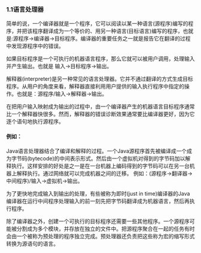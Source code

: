 ### 1.1语言处理器
简单的说，一个编译器就是一个程序，它可以阅读以某一种语言(源程序)编写的程序，并把该程序翻译成为一个等价的、用另一种语言(目标语言)编写的程序，也就是:源程序->编译器->目标程序。编译器的重要任务之一就是报告它在翻译的过程中发现源程序中的错误。

如果目标程序是一个可执行的机器语言程序，那么它就可以被用户调用，处理输入并产生输出。也就是 输入->目标程序->输出。


解释器(interpreter)是另一种常见的语言处理器。它并不通过翻译的方式生成目标程序。从用户的角度来看，解释器直接利用用户提供的输入执行程序中指定的操作。也就是：源程序/输入->解释器->输出。

在把用户输入映射成为输出的过程中，由一个编译器产生的机器语言目标程序通常比一个解释器快很多。然而，解释器的错误诊断效果通常要比编译器更好，因为它逐个语句地执行源程序。

#### 例如：
Java语言处理器结合了编译和解释的过程。一个Java源程序首先被编译成一个成为字节码(bytecode)的中间表示形式。然后由一个虚拟机对得到的字节码加以解释执行。这样安排的好处是之一是在一台机器上编码得到的字节码可以在另一台机器上解释执行。通过网络就可以完成机器之间的迁移。
例如：(源程序->翻译器->中间程序)/输入->虚拟机->输出。

为了更快地完成输入到输出的处理，有些被称为即时(just in time)编译器的Java编译器在运行中间程序处理输入的前一刻先把字节码翻译成为机器语言，然后再执行程序。
   
除了编译器之外，创建一个可执行的目标程序还需要一些其他程序。一个源程序可能被分割成为多个模块，并存放在独立的文件中。把源程序聚合在一起的任务有时会由一个被称为预处理的程序独立完成。预处理器还负责把这些称为宏的缩写形式转换为源语句的语言。   
   






